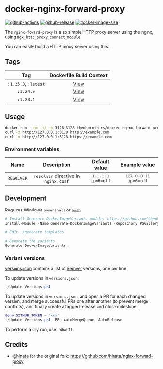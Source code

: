 # docker-nginx-forward-proxy

[![github-actions](https://github.com/theohbrothers/docker-nginx-forward-proxy/workflows/ci-master-pr/badge.svg)](https://github.com/theohbrothers/docker-nginx-forward-proxy/actions)
[![github-release](https://img.shields.io/github/v/release/theohbrothers/docker-nginx-forward-proxy?style=flat-square)](https://github.com/theohbrothers/docker-nginx-forward-proxy/releases/)
[![docker-image-size](https://img.shields.io/docker/image-size/theohbrothers/docker-nginx-forward-proxy/latest)](https://hub.docker.com/r/theohbrothers/docker-nginx-forward-proxy)

The `nginx-foward-proxy` is a so simple HTTP proxy server using the nginx, using [`ngx_http_proxy_connect_module`](https://github.com/chobits/ngx_http_proxy_connect_module).

You can easily build a HTTP proxy server using this.

## Tags

| Tag | Dockerfile Build Context |
|:-------:|:---------:|
| `:1.25.3`, `:latest` | [View](variants/1.25.3) |
| `:1.24.0` | [View](variants/1.24.0) |
| `:1.23.4` | [View](variants/1.23.4) |


## Usage

```sh
docker run --rm -it -p 3128:3128 theohbrothers/docker-nginx-forward-proxy:latest
curl -x http://127.0.0.1:3128 http://example.com
curl -x http://127.0.0.1:3128 https://example.com
```

### Environment variables

| Name | Description | Default value | Example value |
|:---:|:---:|:---:|:---:|
| `RESOLVER` | `resolver` directive in `nginx.conf` | `1.1.1.1 ipv6=off` | `127.0.0.11 ipv6=off` |

## Development

Requires Windows `powershell` or [`pwsh`](https://github.com/PowerShell/PowerShell).

```powershell
# Install Generate-DockerImageVariants module: https://github.com/theohbrothers/Generate-DockerImageVariants
Install-Module -Name Generate-DockerImageVariants -Repository PSGallery -Scope CurrentUser -Force -Verbose

# Edit ./generate templates

# Generate the variants
Generate-DockerImageVariants .
```

### Variant versions

[versions.json](generate/definitions/versions.json) contains a list of [Semver](https://semver.org/) versions, one per line.

To update versions in `versions.json`:

```powershell
./Update-Versions.ps1
```

To update versions in `versions.json`, and open a PR for each changed version, and merge successful PRs one after another (to prevent merge conflicts), and finally create a tagged release and close milestone:

```powershell
$env:GITHUB_TOKEN = 'xxx'
./Update-Versions.ps1 -PR -AutoMergeQueue -AutoRelease
```

To perform a dry run, use `-WhatIf`.

## Credits

- [@hinata](https://github.com/hinata) for the original fork: https://github.com/hinata/nginx-forward-proxy

